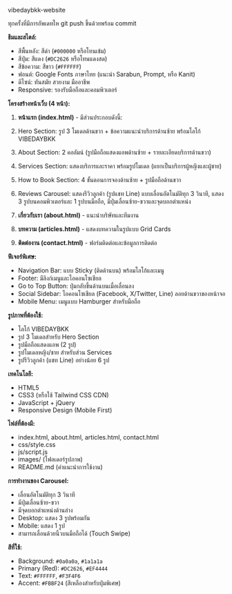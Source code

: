 vibedaybkk-website

ทุกครั้งที่มีการอัพเดทให git push ขึ้นด้วยพร้อม commit

**ธีมและสไตล์:**

- สีพื้นหลัง: สีดำ (`#000000` หรือโทนเข้ม)
- สีปุ่ม: สีแดง (`#DC2626` หรือโทนแดงสด)
- สีข้อความ: สีขาว (`#FFFFFF`)
- ฟอนต์: Google Fonts ภาษาไทย (แนะนำ Sarabun, Prompt, หรือ Kanit)
- ดีไซน์: ทันสมัย สวยงาม มืออาชีพ
- Responsive: รองรับมือถือและคอมพิวเตอร์


**โครงสร้างหน้าเว็บ (4 หน้า):**

1. **หน้าแรก (index.html)** - มีส่วนประกอบดังนี้:

1. Hero Section: รูป 3 โมเดลด้านขวา + ข้อความแนะนำบริการด้านซ้าย พร้อมโลโก้ VIBEDAYBKK
2. About Section: 2 คอลัมน์ (รูปมือถือแสดงแอพด้านซ้าย + รายละเอียดบริการด้านขวา)
3. Services Section: แสดงบริการและราคา พร้อมรูปโมเดล (แยกเป็นบริการผู้หญิงและผู้ชาย)
4. How to Book Section: 4 ขั้นตอนการจองด้านซ้าย + รูปมือถือด้านขวา
5. Reviews Carousel: แสดงรีวิวลูกค้า (รูปแชท Line) แบบเลื่อนอัตโนมัติทุก 3 วินาที, แสดง 3 รูปบนคอมพิวเตอร์และ 1 รูปบนมือถือ, มีปุ่มเลื่อนซ้าย-ขวาและจุดบอกตำแหน่ง



2. **เกี่ยวกับเรา (about.html)** - แนะนำบริษัทและทีมงาน
3. **บทความ (articles.html)** - แสดงบทความในรูปแบบ Grid Cards
4. **ติดต่องาน (contact.html)** - ฟอร์มติดต่อและข้อมูลการติดต่อ


**ฟีเจอร์พิเศษ:**

- Navigation Bar: แบบ Sticky (ติดด้านบน) พร้อมโลโก้และเมนู
- Footer: มีลิงก์เมนูและไอคอนโซเชียล
- Go to Top Button: ปุ่มกลับขึ้นด้านบนเมื่อเลื่อนลง
- Social Sidebar: ไอคอนโซเชียล (Facebook, X/Twitter, Line) ลอยด้านขวาของหน้าจอ
- Mobile Menu: เมนูแบบ Hamburger สำหรับมือถือ


**รูปภาพที่ต้องใช้:**

- โลโก้ VIBEDAYBKK
- รูป 3 โมเดลสำหรับ Hero Section
- รูปมือถือแสดงแอพ (2 รูป)
- รูปโมเดลหญิง/ชาย สำหรับส่วน Services
- รูปรีวิวลูกค้า (แชท Line) อย่างน้อย 6 รูป


**เทคโนโลยี:**

- HTML5
- CSS3 (หรือใช้ Tailwind CSS CDN)
- JavaScript + jQuery
- Responsive Design (Mobile First)


**ไฟล์ที่ต้องมี:**

- index.html, about.html, articles.html, contact.html
- css/style.css
- js/script.js
- images/ (โฟลเดอร์รูปภาพ)
- README.md (คำแนะนำการใช้งาน)


**การทำงานของ Carousel:**

- เลื่อนอัตโนมัติทุก 3 วินาที
- มีปุ่มเลื่อนซ้าย-ขวา
- มีจุดบอกตำแหน่งด้านล่าง
- Desktop: แสดง 3 รูปพร้อมกัน
- Mobile: แสดง 1 รูป
- สามารถเลื่อนด้วยนิ้วบนมือถือได้ (Touch Swipe)


**สีที่ใช้:**

- Background: `#0a0a0a`, `#1a1a1a`
- Primary (Red): `#DC2626`, `#EF4444`
- Text: `#FFFFFF`, `#F3F4F6`
- Accent: `#FBBF24` (สีเหลืองสำหรับปุ่มพิเศษ)

